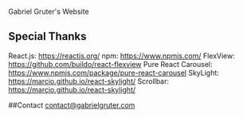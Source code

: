 Gabriel Gruter's Website

## Special Thanks
React.js: https://reactjs.org/
npm: https://www.npmjs.com/
FlexView: https://github.com/buildo/react-flexview
Pure React Carousel: https://www.npmjs.com/package/pure-react-carousel
SkyLight: https://marcio.github.io/react-skylight/
Scrollbar: https://marcio.github.io/react-skylight/

##Contact
contact@gabrielgruter.com